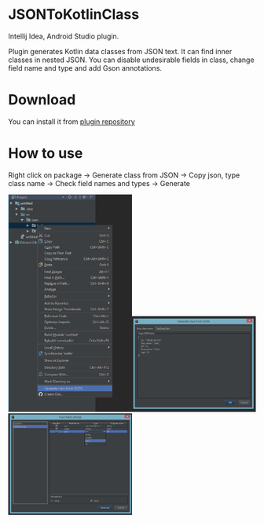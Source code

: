 # JSONToKotlinClass
Intellij Idea, Android Studio plugin.

Plugin generates Kotlin data classes from JSON text. It can find inner classes in nested JSON. You can disable undesirable fields in class, change field name and type and add Gson annotations.

# Download

You can install it from <a href="https://plugins.jetbrains.com/plugin/10054">plugin repository</a>

# How to use
Right click on package -> Generate class from JSON -> Copy json, type class name -> Check field names and types -> Generate

<img src="images/screen1.png" width="50%" height="50%"><img src="images/screen2.png" width="50%" height="50%"><img src="images/screen3.png" width="50%" height="50%">

